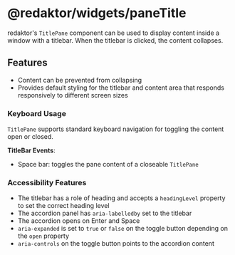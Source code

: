 # @redaktor/widgets/paneTitle

redaktor's `TitlePane` component can be used to display content inside a window with a titlebar. When the titlebar is clicked, the content collapses.

## Features

- Content can be prevented from collapsing
- Provides default styling for the titlebar and content area that responds responsively to different screen sizes

### Keyboard Usage

`TitlePane` supports standard keyboard navigation for toggling the content open or closed.

**TitleBar Events**:

- Space bar: toggles the pane content of a closeable `TitlePane`

### Accessibility Features

- The titlebar has a role of heading and accepts a `headingLevel` property to set the correct heading level
- The accordion panel has `aria-labelledby` set to the titlebar
- The accordion opens on Enter and Space
- `aria-expanded` is set to `true` or `false` on the toggle button depending on the `open` property
- `aria-controls` on the toggle button points to the accordion content
